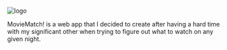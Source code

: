 ![logo](https://i.imgur.com/JE5v1H6.png)

MovieMatch! is a web app that I decided to create after having a hard time with my significant other when trying to figure out what to watch on any given night.

